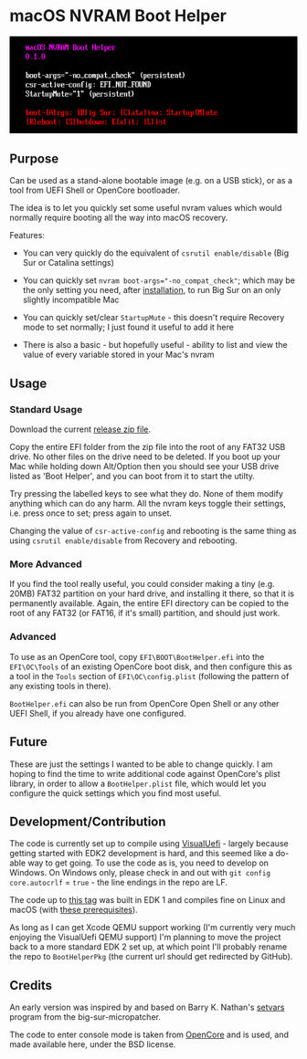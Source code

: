 # macOS NVRAM Boot Helper

![screenshot](./images/screenshot.png?raw=true)

## Purpose

Can be used as a stand-alone bootable image (e.g. on a USB stick), or as a tool from UEFI Shell or OpenCore bootloader.

The idea is to let you quickly set some useful nvram values which would normally require booting all the way into macOS recovery.

Features:

 - You can very quickly do the equivalent of `csrutil enable/disable` (Big Sur or Catalina settings)

 - You can quickly set `nvram boot-args="-no_compat_check"`; which may be the only setting you need, after [installation](https://forums.macrumors.com/threads/macos-11-big-sur-on-unsupported-macs-thread.2242172/page-181?post=28960530#post-28960530), to run Big Sur on an only slightly incompatible Mac

 - You can quickly set/clear `StartupMute` - this doesn't require Recovery mode to set normally; I just found it useful to add it here

 - There is also a basic - but hopefully useful - ability to list and view the value of every variable stored in your Mac's nvram

## Usage

### Standard Usage

Download the current [release zip file](../../releases/download/0.1.0/BootHelper.zip).

Copy the entire EFI folder from the zip file into the root of any FAT32 USB drive. No other files on the drive need to be deleted. If you boot up your Mac while holding down Alt/Option then you should see your USB drive listed as 'Boot Helper', and you can boot from it to start the utilty.

Try pressing the labelled keys to see what they do. None of them modify anything which can do any harm. All the nvram keys toggle their settings, i.e. press once to set; press again to unset.

Changing the value of `csr-active-config` and rebooting is the same thing as using `csrutil enable/disable` from Recovery and rebooting.

### More Advanced

If you find the tool really useful, you could consider making a tiny (e.g. 20MB) FAT32 partition on your hard drive, and installing it there, so that it is permanently available. Again, the entire EFI directory can be copied to the root of any FAT32 (or FAT16, if it's small) partition, and should just work.

### Advanced

To use as an OpenCore tool, copy `EFI\BOOT\BootHelper.efi` into the `EFI\OC\Tools` of an existing OpenCore boot disk, and then configure this as a tool in the `Tools` section of `EFI\OC\config.plist` (following the pattern of any existing tools in there).

`BootHelper.efi` can also be run from OpenCore Open Shell or any other UEFI Shell, if you already have one configured.

## Future

These are just the settings I wanted to be able to change quickly. I am hoping to find the time to write additional code against OpenCore's plist library, in order to allow a `BootHelper.plist` file, which would let you configure the quick settings which you find most useful.

## Development/Contribution

The code is currently set up to compile using [VisualUefi](https://github.com/ionescu007/VisualUefi) - largely because getting started with EDK2 development is hard, and this seemed like a do-able way to get going. To use the code as is, you need to develop on Windows. On Windows only, please check in and out with `git config core.autocrlf` = `true` - the line endings in the repo are LF.

The code up to [this tag](../../tree/last-edk1) was built in EDK 1 and compiles fine on Linux and macOS (with [these prerequisites](https://forums.macrumors.com/threads/macos-11-big-sur-on-unsupported-macs-thread.2242172/page-202?post=29009038#post-29009038)).

As long as I can get Xcode QEMU support working (I'm currently very much enjoying the VisualUefi QEMU support) I'm planning to move the project back to a more standard EDK 2 set up, at which point I'll probably rename the repo to `BootHelperPkg` (the current url should get redirected by GitHub).

## Credits

An early version was inspired by and based on Barry K. Nathan's [setvars](https://github.com/barrykn/big-sur-micropatcher/tree/main/setvars) program from the big-sur-micropatcher.

The code to enter console mode is taken from [OpenCore](https://github.com/acidanthera/OpenCorePkg) and is used, and made available here, under the BSD license.
